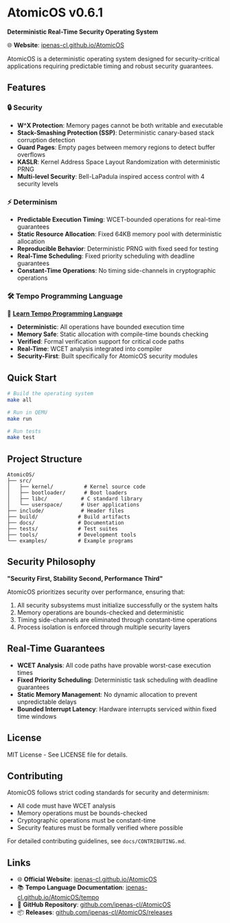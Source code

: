 # AtomicOS v0.6.1

**Deterministic Real-Time Security Operating System**

🌐 **Website**: [ipenas-cl.github.io/AtomicOS](https://ipenas-cl.github.io/AtomicOS)

AtomicOS is a deterministic operating system designed for security-critical applications requiring predictable timing and robust security guarantees.

## Features

### 🔒 Security
- **W^X Protection**: Memory pages cannot be both writable and executable
- **Stack-Smashing Protection (SSP)**: Deterministic canary-based stack corruption detection
- **Guard Pages**: Empty pages between memory regions to detect buffer overflows
- **KASLR**: Kernel Address Space Layout Randomization with deterministic PRNG
- **Multi-level Security**: Bell-LaPadula inspired access control with 4 security levels

### ⚡ Determinism
- **Predictable Execution Timing**: WCET-bounded operations for real-time guarantees
- **Static Resource Allocation**: Fixed 64KB memory pool with deterministic allocation
- **Reproducible Behavior**: Deterministic PRNG with fixed seed for testing
- **Real-Time Scheduling**: Fixed priority scheduling with deadline guarantees
- **Constant-Time Operations**: No timing side-channels in cryptographic operations

### 🛠️ Tempo Programming Language

🚀 **[Learn Tempo Programming Language](https://ipenas-cl.github.io/AtomicOS/tempo)**

- **Deterministic**: All operations have bounded execution time
- **Memory Safe**: Static allocation with compile-time bounds checking
- **Verified**: Formal verification support for critical code paths
- **Real-Time**: WCET analysis integrated into compiler
- **Security-First**: Built specifically for AtomicOS security modules

## Quick Start

```bash
# Build the operating system
make all

# Run in QEMU
make run

# Run tests
make test
```

## Project Structure

```
AtomicOS/
├── src/
│   ├── kernel/          # Kernel source code
│   ├── bootloader/      # Boot loaders
│   ├── libc/           # C standard library
│   └── userspace/      # User applications
├── include/            # Header files
├── build/             # Build artifacts
├── docs/              # Documentation
├── tests/             # Test suites
├── tools/             # Development tools
└── examples/          # Example programs
```

## Security Philosophy

**"Security First, Stability Second, Performance Third"**

AtomicOS prioritizes security over performance, ensuring that:
1. All security subsystems must initialize successfully or the system halts
2. Memory operations are bounds-checked and deterministic
3. Timing side-channels are eliminated through constant-time operations
4. Process isolation is enforced through multiple security layers

## Real-Time Guarantees

- **WCET Analysis**: All code paths have provable worst-case execution times
- **Fixed Priority Scheduling**: Deterministic task scheduling with deadline guarantees
- **Static Memory Management**: No dynamic allocation to prevent unpredictable delays
- **Bounded Interrupt Latency**: Hardware interrupts serviced within fixed time windows

## License

MIT License - See LICENSE file for details.

## Contributing

AtomicOS follows strict coding standards for security and determinism:
- All code must have WCET analysis
- Memory operations must be bounds-checked
- Cryptographic operations must be constant-time
- Security features must be formally verified where possible

For detailed contributing guidelines, see `docs/CONTRIBUTING.md`.

## Links

- 🌐 **Official Website**: [ipenas-cl.github.io/AtomicOS](https://ipenas-cl.github.io/AtomicOS)
- 📚 **Tempo Language Documentation**: [ipenas-cl.github.io/AtomicOS/tempo](https://ipenas-cl.github.io/AtomicOS/tempo)
- 🔧 **GitHub Repository**: [github.com/ipenas-cl/AtomicOS](https://github.com/ipenas-cl/AtomicOS)
- 📦 **Releases**: [github.com/ipenas-cl/AtomicOS/releases](https://github.com/ipenas-cl/AtomicOS/releases)